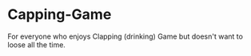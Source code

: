 # Capping-Game
For everyone who enjoys Clapping (drinking) Game but doesn't want to loose all the time.
